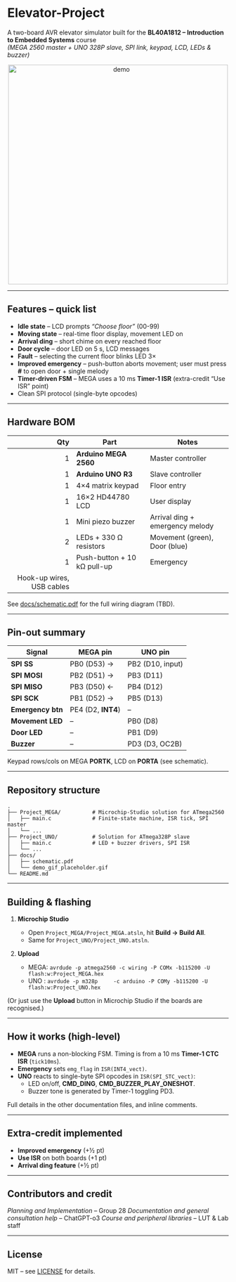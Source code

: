 # Elevator-Project

A two-board AVR elevator simulator built for the **BL40A1812 – Introduction to Embedded Systems** course  
_(MEGA 2560 master + UNO 328P slave, SPI link, keypad, LCD, LEDs & buzzer)_

<p align="center">
  <img src="docs/demo_gif_placeholder.gif" width="500" alt="demo">
</p>

---

## Features – quick list

- **Idle state** – LCD prompts _“Choose floor”_ (00-99)
- **Moving state** – real-time floor display, movement LED on
- **Arrival ding** – short chime on every reached floor
- **Door cycle** – door LED on 5 s, LCD messages
- **Fault** – selecting the current floor blinks LED 3×
- **Improved emergency** – push-button aborts movement; user must press **#** to open door + single melody
- **Timer-driven FSM** – MEGA uses a 10 ms **Timer-1 ISR** (extra-credit “Use ISR” point)
- Clean SPI protocol (single-byte opcodes)

---

## Hardware BOM

|                       Qty | Part                        | Notes                           |
| ------------------------: | --------------------------- | ------------------------------- |
|                         1 | **Arduino MEGA 2560**       | Master controller               |
|                         1 | **Arduino UNO R3**          | Slave controller                |
|                         1 | 4×4 matrix keypad           | Floor entry                     |
|                         1 | 16×2 HD44780 LCD            | User display                    |
|                         1 | Mini piezo buzzer           | Arrival ding + emergency melody |
|                         2 | LEDs + 330 Ω resistors      | Movement (green), Door (blue)   |
|                         1 | Push-button + 10 kΩ pull-up | Emergency                       |
| Hook-up wires, USB cables |

See [docs/schematic.pdf](docs/schematic.pdf) for the full wiring diagram (TBD).

---

## Pin-out summary

| Signal            | MEGA pin           | UNO pin          |
| ----------------- | ------------------ | ---------------- |
| **SPI SS**        | PB0 (D53) →        | PB2 (D10, input) |
| **SPI MOSI**      | PB2 (D51) →        | PB3 (D11)        |
| **SPI MISO**      | PB3 (D50) ←        | PB4 (D12)        |
| **SPI SCK**       | PB1 (D52) →        | PB5 (D13)        |
| **Emergency btn** | PE4 (D2, **INT4**) | –                |
| **Movement LED**  | –                  | PB0 (D8)         |
| **Door LED**      | –                  | PB1 (D9)         |
| **Buzzer**        | –                  | PD3 (D3, OC2B)   |

Keypad rows/cols on MEGA **PORTK**, LCD on **PORTA** (see schematic).

---

## Repository structure

```
.
├── Project_MEGA/          # Microchip-Studio solution for ATmega2560
│   ├── main.c             # Finite-state machine, ISR tick, SPI master
│   └── ...
├── Project_UNO/           # Solution for ATmega328P slave
│   ├── main.c             # LED + buzzer drivers, SPI ISR
│   └── ...
├── docs/
│   ├── schematic.pdf
│   └── demo_gif_placeholder.gif
└── README.md
```

---

## Building & flashing

1. **Microchip Studio**

   - Open `Project_MEGA/Project_MEGA.atsln`, hit **Build → Build All**.
   - Same for `Project_UNO/Project_UNO.atsln`.

2. **Upload**
   - MEGA: `avrdude -p atmega2560 -c wiring -P COMx -b115200 -U flash:w:Project_MEGA.hex`
   - UNO : `avrdude -p m328p     -c arduino -P COMy -b115200 -U flash:w:Project_UNO.hex`

(Or just use the **Upload** button in Microchip Studio if the boards are recognised.)

---

## How it works (high-level)

- **MEGA** runs a non-blocking FSM. Timing is from a 10 ms **Timer-1 CTC ISR** (`tick10ms`).
- **Emergency** sets `emg_flag` in `ISR(INT4_vect)`.
- **UNO** reacts to single-byte SPI opcodes in `ISR(SPI_STC_vect)`:
  - LED on/off, **CMD_DING**, **CMD_BUZZER_PLAY_ONESHOT**.
  - Buzzer tone is generated by Timer-1 toggling PD3.

Full details in the other documentation files, and inline comments.

---

## Extra-credit implemented

- **Improved emergency** (+½ pt)
- **Use ISR** on both boards (+1 pt)
- **Arrival ding feature** (+½ pt)

---

## Contributors and credit

_Planning and Implementation_ – Group 28
_Documentation and general consultation help_ – ChatGPT-o3
_Course and peripheral libraries_ – LUT & Lab staff

---

## License

MIT – see [LICENSE](LICENSE) for details.
